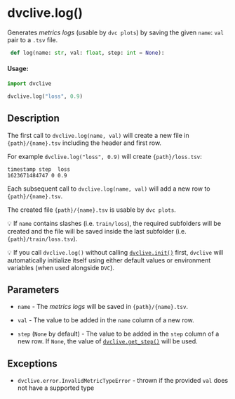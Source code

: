 # dvclive.log()

Generates _metrics logs_ (usable by `dvc plots`) by saving the given `name`:
`val` pair to a `.tsv` file.

```py
 def log(name: str, val: float, step: int = None):
```

#### Usage:

```py
import dvclive

dvclive.log("loss", 0.9)
```

## Description

The first call to `dvclive.log(name, val)` will create a new file in
`{path}/{name}.tsv` including the header and first row.

For example `dvclive.log("loss", 0.9)` will create `{path}/loss.tsv`:

```
timestamp step  loss
1623671484747 0 0.9
```

Each subsequent call to `dvclive.log(name, val)` will add a new row to
`{path}/{name}.tsv`.

The created file `{path}/{name}.tsv` is usable by `dvc plots`.

💡 If `name` contains slashes (i.e. `train/loss`), the required subfolders will
be created and the file will be saved inside the last subfolder (i.e.
`{path}/train/loss.tsv`).

💡 If you call `dvclive.log()` without calling [`dvclive.init()`] first,
`dvclive` will automatically initialize itself using either default values or
environment variables (when used alongside `DVC`).

## Parameters

- `name` - The _metrics logs_ will be saved in `{path}/{name}.tsv`.

- `val` - The value to be added in the `name` column of a new row.

- `step` (`None` by default) - The value to be added in the `step` column of a
  new row. If `None`, the value of
  [`dvclive.get_step()`](/doc/dvclive/api-reference/get_step) will be used.

## Exceptions

- `dvclive.error.InvalidMetricTypeError` - thrown if the provided `val` does not
  have a supported type

[`dvclive.init()`]: /doc/dvclive/api-reference/init
